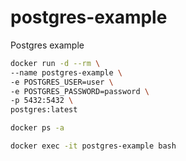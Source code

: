 # postgres-example
Postgres example

```bash
docker run -d --rm \
--name postgres-example \
-e POSTGRES_USER=user \
-e POSTGRES_PASSWORD=password \
-p 5432:5432 \
postgres:latest
```

```bash
docker ps -a
```

```bash
docker exec -it postgres-example bash
```

